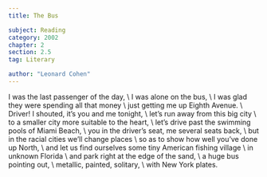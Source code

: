 ```yaml
---
title: The Bus

subject: Reading
category: 2002
chapter: 2
section: 2.5
tag: Literary

author: "Leonard Cohen"
---
```

I was the last passenger of the day, \\
I was alone on the bus, \\
I was glad they were spending all that money \\
just getting me up Eighth Avenue. \\
Driver! I shouted, it’s you and me tonight, \\
let’s run away from this big city \\
to a smaller city more suitable to the heart, \\
let’s drive past the swimming pools of Miami Beach, \\
you in the driver’s seat, me several seats back, \\
but in the racial cities we’ll change places \\
so as to show how well you’ve done up North, \\
and let us find ourselves some tiny American fishing village \\
in unknown Florida \\
and park right at the edge of the sand, \\
a huge bus pointing out, \\
metallic, painted, solitary, \\
with New York plates.